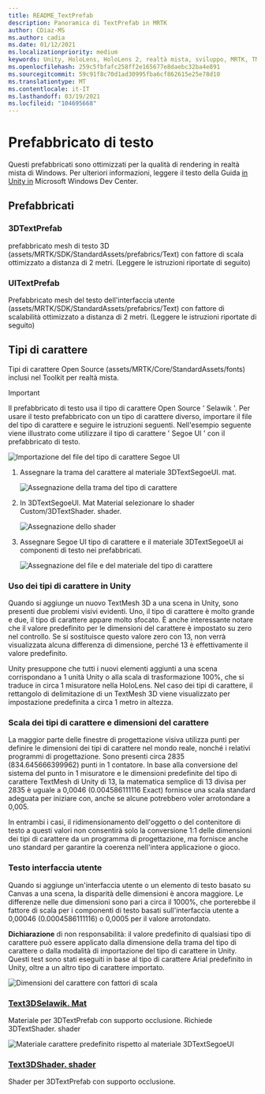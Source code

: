 ```yaml
---
title: README_TextPrefab
description: Panoramica di TextPrefab in MRTK
author: CDiaz-MS
ms.author: cadia
ms.date: 01/12/2021
ms.localizationpriority: medium
keywords: Unity, HoloLens, HoloLens 2, realtà mista, sviluppo, MRTK, TMP,
ms.openlocfilehash: 259c5fbfafc258ff2e165677e8daebc32ba4e891
ms.sourcegitcommit: 59c91f8c70d1ad30995fba6cf862615e25e78d10
ms.translationtype: MT
ms.contentlocale: it-IT
ms.lasthandoff: 03/19/2021
ms.locfileid: "104695668"
---
```

# <a name="text-prefab"></a>Prefabbricato di testo

Questi prefabbricati sono ottimizzati per la qualità di rendering in realtà mista di Windows. Per ulteriori informazioni, leggere il testo della Guida [in Unity in](https://docs.microsoft.com/windows/mixed-reality/text-in-unity) Microsoft Windows Dev Center.

## <a name="prefabs"></a>Prefabbricati

### <a name="3dtextprefab"></a>3DTextPrefab

prefabbricato mesh di testo 3D (assets/MRTK/SDK/StandardAssets/prefabrics/Text) con fattore di scala ottimizzato a distanza di 2 metri. (Leggere le istruzioni riportate di seguito)

### <a name="uitextprefab"></a>UITextPrefab

Prefabbricato mesh del testo dell'interfaccia utente (assets/MRTK/SDK/StandardAssets/prefabrics/Text) con fattore di scalabilità ottimizzato a distanza di 2 metri. (Leggere le istruzioni riportate di seguito)

## <a name="fonts"></a>Tipi di carattere

Tipi di carattere Open Source (assets/MRTK/Core/StandardAssets/fonts) inclusi nel Toolkit per realtà mista.

> [!IMPORTANT]
> Il prefabbricato di testo usa il tipo di carattere Open Source ' Selawik '. Per usare il testo prefabbricato con un tipo di carattere diverso, importare il file del tipo di carattere e seguire le istruzioni seguenti. Nell'esempio seguente viene illustrato come utilizzare il tipo di carattere ' Segoe UI ' con il prefabbricato di testo.

![Importazione del file del tipo di carattere Segoe UI](Images/TextPrefab/TextPrefabInstructions01.png)

1. Assegnare la trama del carattere al materiale 3DTextSegoeUI. mat.

    ![Assegnazione della trama del tipo di carattere](Images/TextPrefab/TextPrefabInstructions02.png)

1. In 3DTextSegoeUI. Mat Material selezionare lo shader Custom/3DTextShader. shader.

    ![Assegnazione dello shader](Images/TextPrefab/TextPrefabInstructions03.png)

1. Assegnare Segoe UI tipo di carattere e il materiale 3DTextSegoeUI ai componenti di testo nei prefabbricati.

    ![Assegnazione del file e del materiale del tipo di carattere](Images/TextPrefab/TextPrefabInstructions04.png)

### <a name="working-with-fonts-in-unity"></a>Uso dei tipi di carattere in Unity

Quando si aggiunge un nuovo TextMesh 3D a una scena in Unity, sono presenti due problemi visivi evidenti. Uno, il tipo di carattere è molto grande e due, il tipo di carattere appare molto sfocato. È anche interessante notare che il valore predefinito per le dimensioni del carattere è impostato su zero nel controllo. Se si sostituisce questo valore zero con 13, non verrà visualizzata alcuna differenza di dimensione, perché 13 è effettivamente il valore predefinito.

Unity presuppone che tutti i nuovi elementi aggiunti a una scena corrispondano a 1 unità Unity o alla scala di trasformazione 100%, che si traduce in circa 1 misuratore nella HoloLens. Nel caso dei tipi di carattere, il rettangolo di delimitazione di un TextMesh 3D viene visualizzato per impostazione predefinita a circa 1 metro in altezza.

### <a name="font-scale-and-font-sizes"></a>Scala dei tipi di carattere e dimensioni del carattere

La maggior parte delle finestre di progettazione visiva utilizza punti per definire le dimensioni dei tipi di carattere nel mondo reale, nonché i relativi programmi di progettazione. Sono presenti circa 2835 (834.645666399962) punti in 1 contatore. In base alla conversione del sistema del punto in 1 misuratore e le dimensioni predefinite del tipo di carattere TextMesh di Unity di 13, la matematica semplice di 13 divisa per 2835 è uguale a 0,0046 (0.004586111116 Exact) fornisce una scala standard adeguata per iniziare con, anche se alcune potrebbero voler arrotondare a 0,005.

In entrambi i casi, il ridimensionamento dell'oggetto o del contenitore di testo a questi valori non consentirà solo la conversione 1:1 delle dimensioni dei tipi di carattere da un programma di progettazione, ma fornisce anche uno standard per garantire la coerenza nell'intera applicazione o gioco.

### <a name="ui-text"></a>Testo interfaccia utente 

Quando si aggiunge un'interfaccia utente o un elemento di testo basato su Canvas a una scena, la disparità delle dimensioni è ancora maggiore. Le differenze nelle due dimensioni sono pari a circa il 1000%, che porterebbe il fattore di scala per i componenti di testo basati sull'interfaccia utente a 0,00046 (0.0004586111116) o 0,0005 per il valore arrotondato.

**Dichiarazione** di non responsabilità: il valore predefinito di qualsiasi tipo di carattere può essere applicato dalla dimensione della trama del tipo di carattere o dalla modalità di importazione del tipo di carattere in Unity. Questi test sono stati eseguiti in base al tipo di carattere Arial predefinito in Unity, oltre a un altro tipo di carattere importato.

![Dimensioni del carattere con fattori di scala](Images/TextPrefab/TextPrefabInstructions07.png)

### <a name="text3dselawikmat"></a>[Text3DSelawik. Mat](https://github.com/microsoft/MixedRealityToolkit-Unity/tree/mrtk_development/Assets/MRTK/Core/StandardAssets/Materials)

Materiale per 3DTextPrefab con supporto occlusione. Richiede 3DTextShader. shader

![Materiale carattere predefinito rispetto al materiale 3DTextSegoeUI](Images/TextPrefab/TextPrefabInstructions06.png)

### <a name="text3dshadershader"></a>[Text3DShader. shader](https://github.com/microsoft/MixedRealityToolkit-Unity/tree/mrtk_development/Assets/MRTK/Core/StandardAssets/Shaders)

Shader per 3DTextPrefab con supporto occlusione.
